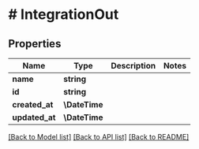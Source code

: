 # # IntegrationOut

## Properties

Name | Type | Description | Notes
------------ | ------------- | ------------- | -------------
**name** | **string** |  |
**id** | **string** |  |
**created_at** | **\DateTime** |  |
**updated_at** | **\DateTime** |  |

[[Back to Model list]](../../README.md#models) [[Back to API list]](../../README.md#endpoints) [[Back to README]](../../README.md)
